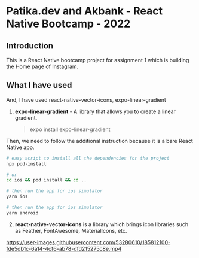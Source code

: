 # Patika.dev and Akbank - React Native Bootcamp - 2022

## Introduction

This is a React Native bootcamp project for assignment 1 which is building the Home page of Instagram.

## What I have used

And, I have used react-native-vector-icons, expo-linear-gradient

1. **expo-linear-gradient** - A library that allows you to create a linear gradient.
   > expo install expo-linear-gradient

Then, we need to follow the additional instruction because it is a bare React Native app.

```bash
# easy script to install all the dependencies for the project
npx pod-install

# or
cd ios && pod install && cd ..

# then run the app for ios simulator
yarn ios

# then run the app for ios simulator
yarn android
```

2. **react-native-vector-icons** is a library which brings icon libraries such as Feather, FontAwesome, MaterialIcons, etc.


https://user-images.githubusercontent.com/53280610/185812100-fde5db1c-6a14-4cf6-ab78-dfd215275c8e.mp4

